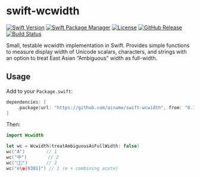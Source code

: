 # swift-wcwidth

[![Swift Version](https://img.shields.io/badge/Swift-6.1%2B-blue.svg)](https://swift.org)
[![Swift Package Manager](https://img.shields.io/badge/SPM-compatible-brightgreen.svg)](https://swift.org/package-manager/)
[![License](https://img.shields.io/badge/License-MIT-yellow.svg)](https://github.com/ainame/swift-wcwidth/blob/main/LICENSE)
[![GitHub Release](https://img.shields.io/github/v/release/ainame/swift-wcwidth)](https://github.com/ainame/swift-wcwidth/releases)
[![Build Status](https://img.shields.io/github/actions/workflow/status/ainame/swift-wcwidth/ci.yml?branch=main)](https://github.com/ainame/swift-wcwidth/actions)

Small, testable wcwidth implementation in Swift. Provides simple functions to measure display width of Unicode scalars, characters, and strings with an option to treat East Asian “Ambiguous” width as full-width.

## Usage

Add to your `Package.swift`:

```swift
dependencies: [
    .package(url: "https://github.com/ainame/swift-wcwidth", from: "0.1.0")
]
```

Then:

```swift
import Wcwidth

let wc = Wcwidth(treatAmbiguousAsFullWidth: false)
wc("A")        // 1
wc("中")        // 2
wc("👩‍💻")       // 2
wc("e\u{0301}") // 1 (e + combining acute)
```


